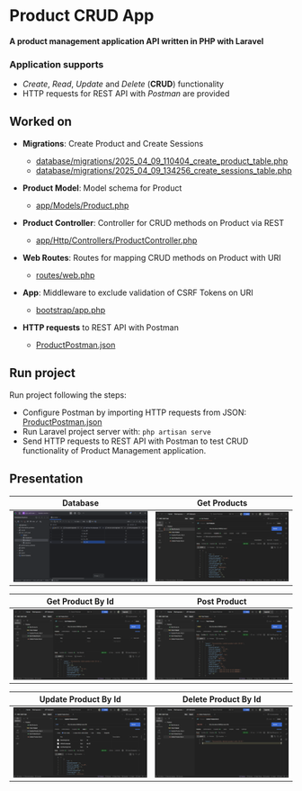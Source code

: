 # Product CRUD App

#### A product management application API written in PHP with Laravel

### Application supports
 - *Create*, *Read*, *Update* and *Delete* (**CRUD**) functionality
 - HTTP requests for REST API with *Postman* are provided

## Worked on

 - **Migrations**: Create Product and Create Sessions
   - [database/migrations/2025_04_09_110404_create_product_table.php](database/migrations/2025_04_09_110404_create_product_table.php)
   - [database/migrations/2025_04_09_134256_create_sessions_table.php](database/migrations/2025_04_09_134256_create_sessions_table.php)

 - **Product Model**: Model schema for Product
   - [app/Models/Product.php](app/Models/Product.php)

 - **Product Controller**: Controller for CRUD methods on Product via REST
   - [app/Http/Controllers/ProductController.php](app/Http/Controllers/ProductController.php)

 - **Web Routes**: Routes for mapping CRUD methods on Product with URI
   - [routes/web.php](routes/web.php)

 - **App**: Middleware to exclude validation of CSRF Tokens on URI
   - [bootstrap/app.php](bootstrap/app.php)
 
 - **HTTP requests** to REST API with Postman
   - [ProductPostman.json](ProductPostman.json)

## Run project

Run project following the steps:
 - Configure Postman by importing HTTP requests from JSON: [ProductPostman.json](ProductPostman.json)
 - Run Laravel project server with: `php artisan serve`
 - Send HTTP requests to REST API with Postman to test CRUD functionality of Product Management application.

## Presentation

| Database                                                | Get Products                                                  | 
|---------------------------------------------------------|---------------------------------------------------------------|
| ![Database](resources/assets/presentation/Database.png) | ![GetProducts](resources/assets/presentation/GetProducts.png) |

| Get Product By Id                                                   | Post Product                                                  | 
|---------------------------------------------------------------------|---------------------------------------------------------------|
| ![GetProductById](resources/assets/presentation/GetProductById.png) | ![PostProduct](resources/assets/presentation/PostProduct.png) |

| Update Product By Id                                                | Delete Product By Id                                          | 
|---------------------------------------------------------------------|---------------------------------------------------------------|
| ![UpdateProductById](resources/assets/presentation/UpdateProductById.png) | ![DeleteProductById](resources/assets/presentation/DeleteProductById.png) |
